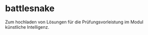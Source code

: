 # battlesnake
Zum hochladen von Lösungen für die Prüfungsvorleistung im Modul künstliche Intelligenz.
